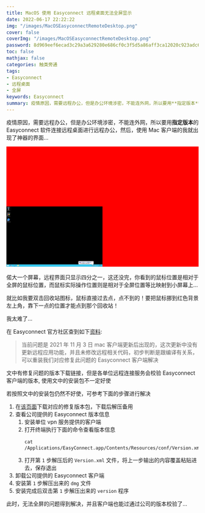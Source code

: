```yaml
---
title: MacOS 使用 Easyconnect 远程桌面无法全屏显示
date: 2022-06-17 22:22:22
img: "/images/MacOSEasyconnectRemoteDesktop.png"
cover: false
coverImg: "/images/MacOSEasyconnectRemoteDesktop.png"
password: 8d969eef6ecad3c29a3a629280e686cf0c3f5d5a86aff3ca12020c923adc6c92
toc: false
mathjax: false
categories: 触类旁通
tags:
- Easyconnect
- 远程桌面
- 全屏
keywords: Easyconnect
summary: 疫情原因，需要远程办公，但是办公环境涉密，不能连外网，所以要用**指定版本**的 Easyconnect 软件连接远程桌面进行远程办公，然后，使用 Mac 客户端的我就出现了神器的界面...
---
```


疫情原因，需要远程办公，但是办公环境涉密，不能连外网，所以要用**指定版本**的 Easyconnect 软件连接远程桌面进行远程办公，然后，使用 Mac 客户端的我就出现了神器的界面...

![img_1.png](../images/MacOSEasyconnectRemoteDesktop.png)

偌大一个屏幕，远程界面只显示四分之一，这还没完，你看到的鼠标位置是相对于全屏的鼠标位置，而鼠标实际操作位置则是相对于全屏位置等比映射到小屏幕上...

就比如我要双击回收站图标，鼠标直接过去点，点不到的！要把鼠标挪到红色背景左上角，靠下一点的位置才能点到那个回收站！

我太难了...

在 Easyconnect 官方社区查到如下[资料](https://bbs.sangfor.com.cn/forum.php?mod=viewthread&tid=161747):

> 当前问题是 2021 年 11 月 3 日 mac 客户端更新后出现的，这次更新中没有更新远程应用功能，并且未修改远程相关代码，初步判断是跟编译有关系，可以重装我们对应修复此问题的 Easyconnect 客户端解决

文中有修复问题的版本下载链接，但是各单位远程连接服务会校验 Easyconnect 客户端的版本, 使用文中的安装包不一定好使

若按照文中的安装包仍然不好使，可参考下面的步骤进行解决

1. 在[该页面](https://bbs.sangfor.com.cn/forum.php?mod=viewthread&tid=161747)下载对应的修复版本包，下载后解压备用
2. 查看公司提供的 Easyconnect 版本信息
   1. 安装单位 vpn 服务提供的客户端
   2. 打开终端执行下面的命令查看版本信息
       ```shell
       cat /Applications/EasyConnect.app/Contents/Resources/conf/Version.xml
       ```
   3. 打开第 `1` 步解压后的 `Version.xml` 文件，将上一步输出的内容覆盖粘贴进去，保存退出
3. 卸载公司提供的 Easyconnect 客户端
4. 安装第 `1` 步解压出来的 `dmg` 文件
5. 安装完成后双击第 `1` 步解压出来的 `version` 程序

此时，无法全屏的问题得到解决，并且客户端也能过通过公司的版本校验了...
